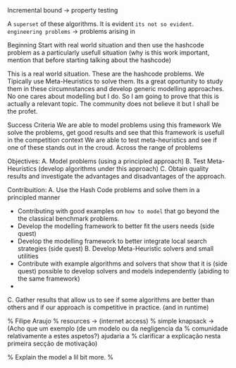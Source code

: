 Incremental bound -> property testing

A `superset` of these algorithms.
It is evident `its not so evident`. 
`engineering problems` -> problems arising in 

Beginning 
Start with real world situation and then use the hashcode problem as a particularly usefull situation 
(why is this work important, mention that before starting talking about the hashcode)

This is a real world situation.
These are the hashcode problems.
We Tipically use Meta-Heuristics to solve them.
Its a great oportunity to study them in these circumnstances and develop generic modelling approaches.
No one cares about modelling but I do. So I am going to prove that this is actually a relevant topic.
The community does not believe it but I shall be the profet.

Success Criteria
We are able to model problems using this framework
We solve the problems, get good results and see that this framework is usefull in the competition context
We are able to test meta-heuristics and see if one of these stands out in the croud. Across the range of problems

Objectives:
A. Model problems (using a principled approach)
B. Test Meta-Heuristics (develop algorithms under this approach)
C. Obtain quality results and investigate the advantages and disadvantages of the
   approach.

Contribuition:
A. Use the Hash Code problems and solve them in a principled manner
   - Contributing with good examples on `how to model` that go beyond the the classical benchmark problems.
   - Develop the modelling framework to better fit the users needs (side quest)
   - Develop the modelling framework to better integrate local search strategies (side quest) 
B. Develop Meta-Heuristic solvers and small utilities
   - Contribute with example algorithms and solvers that show that it is (side quest)
     possible to develop solvers and models independently (abiding to the same
     framework)
   - 
C. Gather results that allow us to see if some algorithms are better than 
   others and if our approach is competitive in practice. (and in runtime)

% Filipe Araujo
% resources -> (internet access)
% simple knapsack -> (Acho que um exemplo (de um modelo ou da negligencia da
%  		      comunidade relativamente a estes aspetos?) ajudaria a
%  		      clarificar a explicação nesta primeira secção de motivação)

% Explain the model a lil bit more.
%

